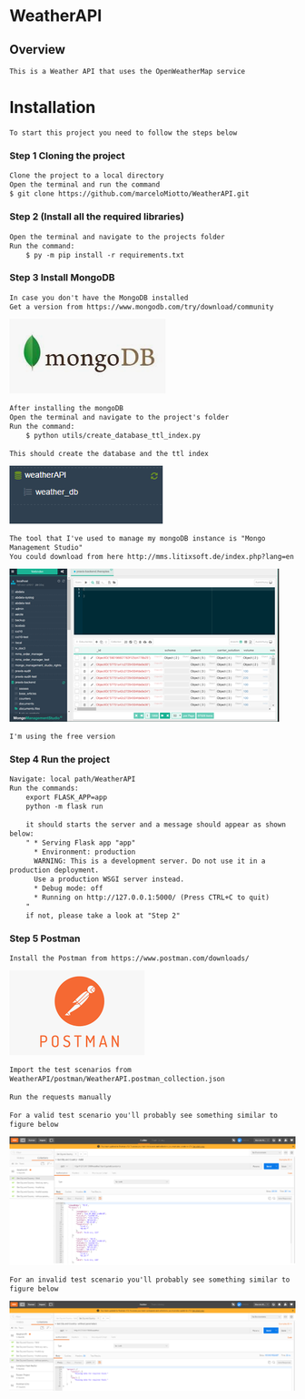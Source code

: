 # WeatherAPI
   
## Overview		
    This is a Weather API that uses the OpenWeatherMap service        
      
# Installation      
    To start this project you need to follow the steps below

### Step 1 Cloning the project
    Clone the project to a local directory
    Open the terminal and run the command
    $ git clone https://github.com/marceloMiotto/WeatherAPI.git

### Step 2 (Install all the required libraries)
    Open the terminal and navigate to the projects folder
    Run the command:
        $ py -m pip install -r requirements.txt 

### Step 3 Install MongoDB    
    In case you don't have the MongoDB installed
    Get a version from https://www.mongodb.com/try/download/community
![](readme_img/mongodb.png)

    After installing the mongoDB    
    Open the terminal and navigate to the project's folder
    Run the command:
        $ python utils/create_database_ttl_index.py        

    This should create the database and the ttl index
![](readme_img/mongo_database.png)

    The tool that I've used to manage my mongoDB instance is "Mongo Management Studio"
    You could download from here http://mms.litixsoft.de/index.php?lang=en

![](readme_img/mongo_mg_studio.png)

    I'm using the free version 

### Step 4 Run the project  
    Navigate: local path/WeatherAPI	 
	Run the commands:
	    export FLASK_APP=app
        python -m flask run
			  
		it should starts the server and a message should appear as shown below:
		" * Serving Flask app "app"
          * Environment: production
          WARNING: This is a development server. Do not use it in a production deployment.
          Use a production WSGI server instead.
          * Debug mode: off
          * Running on http://127.0.0.1:5000/ (Press CTRL+C to quit)
        "
		if not, please take a look at "Step 2" 
 		 
### Step 5 Postman
    Install the Postman from https://www.postman.com/downloads/
![](readme_img/postman.png)

    Import the test scenarios from WeatherAPI/postman/WeatherAPI.postman_collection.json

    Run the requests manually

    For a valid test scenario you'll probably see something similar to figure below
![](readme_img/valid_test_scenario.png)
   
    For an invalid test scenario you'll probably see something similar to figure below
![](readme_img/invalid_test_scenario.png)

   
   
    